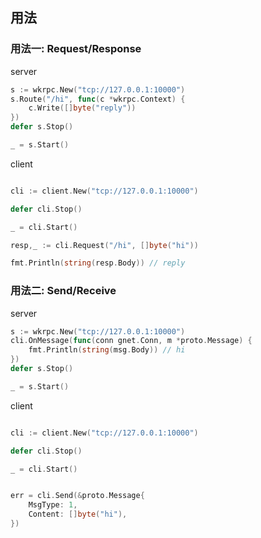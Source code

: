 
## 用法

### 用法一: Request/Response

server

```go
s := wkrpc.New("tcp://127.0.0.1:10000")
s.Route("/hi", func(c *wkrpc.Context) {
	c.Write([]byte("reply"))
})
defer s.Stop()

_ = s.Start()

```

client 

```go

cli := client.New("tcp://127.0.0.1:10000")

defer cli.Stop()

_ = cli.Start()

resp,_ := cli.Request("/hi", []byte("hi"))

fmt.Println(string(resp.Body)) // reply

```

### 用法二: Send/Receive

server

```go
s := wkrpc.New("tcp://127.0.0.1:10000")
cli.OnMessage(func(conn gnet.Conn, m *proto.Message) {
    fmt.Println(string(msg.Body)) // hi
})
defer s.Stop()

_ = s.Start()

```

client

```go

cli := client.New("tcp://127.0.0.1:10000")

defer cli.Stop()

_ = cli.Start()


err = cli.Send(&proto.Message{
	MsgType: 1,
	Content: []byte("hi"),
})

```